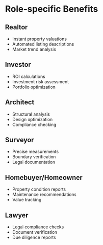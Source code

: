# Role-specific Benefits

## Realtor
- Instant property valuations
- Automated listing descriptions
- Market trend analysis

## Investor
- ROI calculations
- Investment risk assessment
- Portfolio optimization

## Architect
- Structural analysis
- Design optimization
- Compliance checking

## Surveyor
- Precise measurements
- Boundary verification
- Legal documentation

## Homebuyer/Homeowner
- Property condition reports
- Maintenance recommendations
- Value tracking

## Lawyer
- Legal compliance checks
- Document verification
- Due diligence reports
